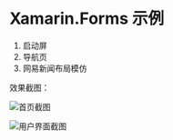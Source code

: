 # Xamarin.Forms 示例

1. 启动屏
2. 导航页
3. 网易新闻布局模仿

效果截图：

![首页截图](https://raw.githubusercontent.com/MyueX/xamarin.forms_news_demo/master/screenshot/1.png) 

![用户界面截图](https://raw.githubusercontent.com/MyueX/xamarin.forms_news_demo/master/screenshot/2.png) 

